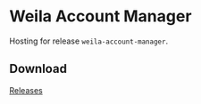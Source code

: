 # Weila Account Manager

Hosting for release `weila-account-manager`.

## Download

[Releases](https://github.com/kvoon3/weila-account-manager-release/releases)
